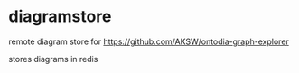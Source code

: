 # diagramstore

remote diagram store for https://github.com/AKSW/ontodia-graph-explorer

stores diagrams in redis
